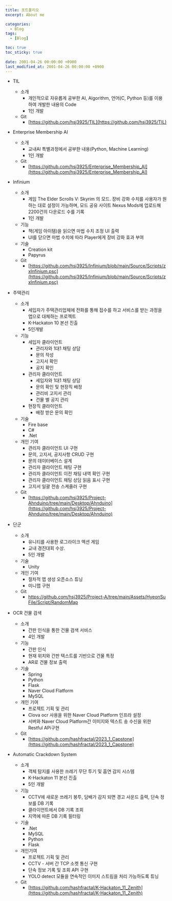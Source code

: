 ```yaml
---
title: 포트폴리오
excerpt: About me

categories:
  - Blog
tags:
  - [Blog]

toc: true
toc_sticky: true
 
date: 2001-04-26 00:00:00 +0900
last_modified_at: 2001-04-26 00:00:00 +0900
---
```


- TIL
    - 소개
        - 개인적으로 자유롭게 공부한 AI, Algorithm, 언어(C, Python 등)를 이용하여 개발한 내용의 Code
        - 1인 개발
    - Git
        - [https://github.com/hsj3925/TIL](https://github.com/hsj3925/TIL)
- Enterprise Membership AI
    - 소개
        - 교내AI 특별과정에서 공부한 내용(Python, Machine Learning)
        - 1인 개발
    - Git
        - [https://github.com/hsj3925/Enterprise_Membership_AI](https://github.com/hsj3925/Enterprise_Membership_AI)
- Infinium
    - 소개
        - 게임 The Elder Scrolls V: Skyrim 의 모드. 장비 강화 수치를 사용자가 원하는 대로 설정이
        가능하며, 모드 공유 사이트 Nexus Mods에 업로드해 2200건의 다운로드 수를 기록
        - 1인 개발
    - 기능
        - 책(게임 아이템)을 읽으면 마법 수치 조정 UI 출력
        - UI를 닫으면 마법 수치에 따라 Player에게 장비 강화 효과 부여
    - 기술
        - Creation kit
        - Papyrus
    - Git
        - [https://github.com/hsj3925/Infinium/blob/main/Source/Scripts/zxInfinium.psc](https://github.com/hsj3925/Infinium/blob/main/Source/Scripts/zxInfinium.psc)
- 주택관리
    - 소개
        - 세입자가 주택관리업체에 전화를 통해 접수를 하고 서비스를 받는 과정을 앱으로 대체하는 프로젝트
        - K-Hackaton 10 본선 진출
        - 5인개발
    - 기능
        - 세입자 클라이언트
            - 관리자와 1대1 채팅 상담
            - 문의 작성
            - 고지서 확인
            - 공지 확인
        - 관리자 클라이언트
            - 세입자와 1대1 채팅 상담
            - 문의 확인 및 현장직 배정
            - 관리비 고지서 관리
            - 건물 별 공지 관리
        - 현장직 클라이언트
            - 배정 받은 문의 확인
    - 기술
        - Fire base
        - C#
        - .Net
    - 개인 기여
        - 관리자 클라이언트 UI 구현
        - 문의, 고지서, 공지사항 CRUD 구현
        - 문의 데이터베이스 설계
        - 관리자 클라이언트 채팅 구현
        - 관리자 클라이언트 이전 채팅 내역 확인 구현
        - 관리자 클라이언트 채팅 상담 읽음 표시 구현
        - 고지서 일괄 전송 스케줄러 구현
    - Git
        - [https://github.com/hsj3925/Project-Ahnduino/tree/main/Desktop/Ahnduino](https://github.com/hsj3925/Project-Ahnduino/tree/main/Desktop/Ahnduino)
- 단군
    - 소개
        - 유니티를 사용한 로그라이크 액션 게임
        - 교내 경진대회 수상.
        - 5인 개발
    - 기술
        - Unity
    - 개인 기여
        - 절차적 맵 생성 오픈소스 튜닝
        - 미니맵 구현
    - Git
        - [https://github.com/hsj3925/Project-A/tree/main/Assets/HyeonSu File/Script/RandomMap](https://github.com/hashfractal/Project-A/tree/main/Assets/HyeonSu%20File/Script/RandomMap)
    
- OCR 건물 검색
    - 소개
        - 간판 인식을 통한 건물 검색 서비스
        - 4인 개발
    - 기능
        - 간판 인식
        - 현재 위치와 간판 텍스트를 기반으로 건물 특정
        - AR로 건물 정보 출력
    - 기술
        - Spring
        - Python
        - Flask
        - Naver Cloud Flatform
        - MySQL
    - 개인 기여
        - 프로젝트 기획 및 관리
        - Clova ocr 사용을 위한 Naver Cloud Platform 인프라 설정
        - 서버와 Naver Cloud Platform간 이미지와 텍스트 송 수신을 위한 Restful APi구현
    - Git
        - [https://github.com/hashfractal/2023_1_Capstone](https://github.com/hashfractal/2023_1_Capstone)
    
- Automatic Crackdown System
    - 소개
        - 객체 탐지를 사용한 쓰레기 무단 투기 및 흡연 감지 시스템
        - K-Hackaton 11 본선 진출
        - 5인 개발
    - 기능
        - CCTV에 새로운 쓰레기 봉투, 담배가 감지 되면 경고 사운드 출력, 단속 정보를 DB 기록
        - 클라이언트에서 DB 기록 조회
        - 지역에 따른 DB 기록 필터링
    - 기술
        - .Net
        - MySQL
        - Python
        - Flask
    - 개인기여
        - 프로젝트 기획 및 관리
        - CCTV - 서버 간 TCP 소켓 통신 구현
        - 단속 정보 기록 및 조회 API 구현
        - YOLO detect 모듈을 연속적인 이미지 스트림을 처리 가능하도록 튜닝
    - Git
        - [https://github.com/hashfractal/K-Hackaton_11_Zenith](https://github.com/hashfractal/K-Hackaton_11_Zenith)